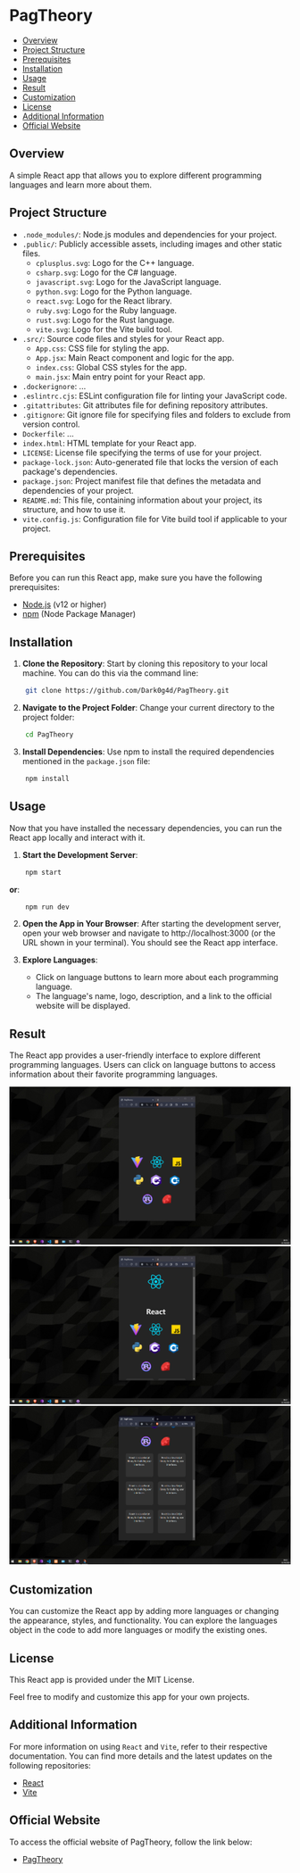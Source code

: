 # PagTheory

- [Overview](#overview)
- [Project Structure](#project-structure)
- [Prerequisites](#prerequisites)
- [Installation](#installation)
- [Usage](#usage)
- [Result](#result)
- [Customization](#customization) 
- [License](#license)
- [Additional Information](#additional-information)
- [Official Website](#official-website)
## Overview

A simple React app that allows you to explore different programming languages and learn more about them.

## Project Structure

- `.node_modules/`: Node.js modules and dependencies for your project.
- `.public/`: Publicly accessible assets, including images and other static files.
  - `cplusplus.svg`: Logo for the C++ language.
  - `csharp.svg`: Logo for the C# language.
  - `javascript.svg`: Logo for the JavaScript language.
  - `python.svg`: Logo for the Python language.
  - `react.svg`: Logo for the React library.
  - `ruby.svg`: Logo for the Ruby language.
  - `rust.svg`: Logo for the Rust language.
  - `vite.svg`: Logo for the Vite build tool.
- `.src/`: Source code files and styles for your React app.
  - `App.css`: CSS file for styling the app.
  - `App.jsx`: Main React component and logic for the app.
  - `index.css`: Global CSS styles for the app.
  - `main.jsx`: Main entry point for your React app.
- `.dockerignore`: ...
- `.eslintrc.cjs`: ESLint configuration file for linting your JavaScript code.
- `.gitattributes`: Git attributes file for defining repository attributes.
- `.gitignore`: Git ignore file for specifying files and folders to exclude from version control.
- `Dockerfile`: ...
- `index.html`: HTML template for your React app.
- `LICENSE`: License file specifying the terms of use for your project.
- `package-lock.json`: Auto-generated file that locks the version of each package's dependencies.
- `package.json`: Project manifest file that defines the metadata and dependencies of your project.
- `README.md`: This file, containing information about your project, its structure, and how to use it.
- `vite.config.js`: Configuration file for Vite build tool if applicable to your project.

## Prerequisites

Before you can run this React app, make sure you have the following prerequisites:

- [Node.js](https://nodejs.org/) (v12 or higher)
- [npm](https://www.npmjs.com/) (Node Package Manager)

## Installation

1. **Clone the Repository**: Start by cloning this repository to your local machine. You can do this via the command line:

```bash
    git clone https://github.com/Dark0g4d/PagTheory.git
```

2. **Navigate to the Project Folder**: Change your current directory to the project folder:

```bash
    cd PagTheory
```

3. **Install Dependencies**: Use npm to install the required dependencies mentioned in the `package.json` file:

```bash
    npm install
```

## Usage

Now that you have installed the necessary dependencies, you can run the React app locally and interact with it.

1. **Start the Development Server**:

```bash
    npm start
```

**or**:

```bash
    npm run dev
```

2. **Open the App in Your Browser**: After starting the development server, open your web browser and navigate to http://localhost:3000 (or the URL shown in your terminal). You should see the React app interface.

3. **Explore Languages**:
    - Click on language buttons to learn more about each programming language.
    - The language's name, logo, description, and a link to the official website will be displayed.

## Result

The React app provides a user-friendly interface to explore different programming languages. Users can click on language buttons to access information about their favorite programming languages.

![pag_theory_demo_1](/public/pag_theory_demo_1.png)
![pag_theory_demo_2](/public/pag_theory_demo_2.png)
![pag_theory_demo_3](/public/pag_theory_demo_3.png)

## Customization

You can customize the React app by adding more languages or changing the appearance, styles, and functionality. You can explore the languages object in the code to add more languages or modify the existing ones.

## License

This React app is provided under the MIT License.

Feel free to modify and customize this app for your own projects.

## Additional Information

For more information on using `React` and `Vite`, refer to their respective documentation. You can find more details and the latest updates on the following repositories:

- [React](https://github.com/facebook/react)
- [Vite](https://github.com/vitejs/vite)

## Official Website

To access the official website of PagTheory, follow the link below:

- [PagTheory](https://pagtheory.pagman.org)
